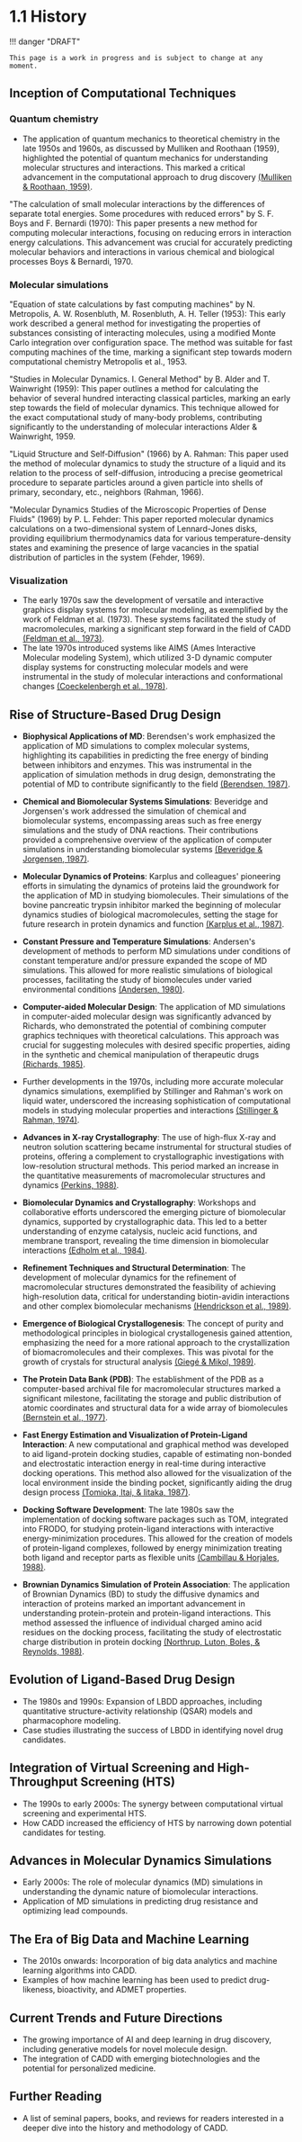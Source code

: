 # 1.1 History

!!! danger "DRAFT"

    This page is a work in progress and is subject to change at any moment.

## Inception of Computational Techniques

### Quantum chemistry

-   The application of quantum mechanics to theoretical chemistry in the late 1950s and 1960s, as discussed by Mulliken and Roothaan (1959), highlighted the potential of quantum mechanics for understanding molecular structures and interactions. This marked a critical advancement in the computational approach to drug discovery [(Mulliken & Roothaan, 1959)](https://consensus.app/papers/broken-bottlenecks-future-molecular-quantum-mechanics-mulliken/6faa09c069785dea9b1834c69ad90c40/).

"The calculation of small molecular interactions by the differences of separate total energies. Some procedures with reduced errors" by S. F. Boys and F. Bernardi (1970): This paper presents a new method for computing molecular interactions, focusing on reducing errors in interaction energy calculations. This advancement was crucial for accurately predicting molecular behaviors and interactions in various chemical and biological processes Boys & Bernardi, 1970.

### Molecular simulations

"Equation of state calculations by fast computing machines" by N. Metropolis, A. W. Rosenbluth, M. Rosenbluth, A. H. Teller (1953): This early work described a general method for investigating the properties of substances consisting of interacting molecules, using a modified Monte Carlo integration over configuration space. The method was suitable for fast computing machines of the time, marking a significant step towards modern computational chemistry Metropolis et al., 1953.

"Studies in Molecular Dynamics. I. General Method" by B. Alder and T. Wainwright (1959): This paper outlines a method for calculating the behavior of several hundred interacting classical particles, marking an early step towards the field of molecular dynamics. This technique allowed for the exact computational study of many-body problems, contributing significantly to the understanding of molecular interactions Alder & Wainwright, 1959.

"Liquid Structure and Self‐Diffusion" (1966) by A. Rahman:
This paper used the method of molecular dynamics to study the structure of a liquid and its relation to the process of self-diffusion, introducing a precise geometrical procedure to separate particles around a given particle into shells of primary, secondary, etc., neighbors (Rahman, 1966).

"Molecular Dynamics Studies of the Microscopic Properties of Dense Fluids" (1969) by P. L. Fehder:
This paper reported molecular dynamics calculations on a two-dimensional system of Lennard-Jones disks, providing equilibrium thermodynamics data for various temperature-density states and examining the presence of large vacancies in the spatial distribution of particles in the system (Fehder, 1969).

### Visualization

-   The early 1970s saw the development of versatile and interactive graphics display systems for molecular modeling, as exemplified by the work of Feldman et al. (1973). These systems facilitated the study of macromolecules, marking a significant step forward in the field of CADD [(Feldman et al., 1973)](https://consensus.app/papers/versatile-interactive-graphics-display-system-molecular-feldman/5b66e19d5f815e0f8a69266ffa191847/).
-   The late 1970s introduced systems like AIMS (Ames Interactive Molecular modeling System), which utilized 3-D dynamic computer display systems for constructing molecular models and were instrumental in the study of molecular interactions and conformational changes [(Coeckelenbergh et al., 1978)](https://consensus.app/papers/computer-display-manipulation-molecules-coeckelenbergh/eff956e80c165658a7b79540924b8be7/).

## Rise of Structure-Based Drug Design

-   **Biophysical Applications of MD**: Berendsen's work emphasized the application of MD simulations to complex molecular systems, highlighting its capabilities in predicting the free energy of binding between inhibitors and enzymes. This was instrumental in the application of simulation methods in drug design, demonstrating the potential of MD to contribute significantly to the field [(Berendsen, 1987)](https://consensus.app/papers/biophysical-applications-moleculardynamics-berendsen/5e026c3040cc5e6a90c444a9b25a8fb6/).

-   **Chemical and Biomolecular Systems Simulations**: Beveridge and Jorgensen's work addressed the simulation of chemical and biomolecular systems, encompassing areas such as free energy simulations and the study of DNA reactions. Their contributions provided a comprehensive overview of the application of computer simulations in understanding biomolecular systems [(Beveridge & Jorgensen, 1987)](https://consensus.app/papers/computer-simulation-chemical-biomolecular-systems-beveridge/7b9f40885da15b9c9efeae42a52f3af4/).

-   **Molecular Dynamics of Proteins**: Karplus and colleagues' pioneering efforts in simulating the dynamics of proteins laid the groundwork for the application of MD in studying biomolecules. Their simulations of the bovine pancreatic trypsin inhibitor marked the beginning of molecular dynamics studies of biological macromolecules, setting the stage for future research in protein dynamics and function [(Karplus et al., 1987)](https://consensus.app/papers/dynamics-applications-proteins-karplus/773f99c889315e68819f456a0dd69799/).

-   **Constant Pressure and Temperature Simulations**: Andersen's development of methods to perform MD simulations under conditions of constant temperature and/or pressure expanded the scope of MD simulations. This allowed for more realistic simulations of biological processes, facilitating the study of biomolecules under varied environmental conditions [(Andersen, 1980)](https://consensus.app/papers/dynamics-simulations-pressure-andor-temperature-andersen/0acc65b76cb55424a366a2f07e9d446e/).

-   **Computer-aided Molecular Design**: The application of MD simulations in computer-aided molecular design was significantly advanced by Richards, who demonstrated the potential of combining computer graphics techniques with theoretical calculations. This approach was crucial for suggesting molecules with desired specific properties, aiding in the synthetic and chemical manipulation of therapeutic drugs [(Richards, 1985)](https://consensus.app/papers/computeraided-design-richards/8f5ab9804c44520eb86ecf8acf17f761/).

-   Further developments in the 1970s, including more accurate molecular dynamics simulations, exemplified by Stillinger and Rahman's work on liquid water, underscored the increasing sophistication of computational models in studying molecular properties and interactions [(Stillinger & Rahman, 1974)](https://consensus.app/papers/improved-simulation-liquid-water-dynamics-stillinger/6c9dc9cd440c519a8942da6cba8445f4/).

-   **Advances in X-ray Crystallography**: The use of high-flux X-ray and neutron solution scattering became instrumental for structural studies of proteins, offering a complement to crystallographic investigations with low-resolution structural methods. This period marked an increase in the quantitative measurements of macromolecular structures and dynamics [(Perkins, 1988)](https://consensus.app/papers/studies-proteins-xray-neutron-solution-scattering-perkins/ecca07f54a835859810e880abf25b198/).

-   **Biomolecular Dynamics and Crystallography**: Workshops and collaborative efforts underscored the emerging picture of biomolecular dynamics, supported by crystallographic data. This led to a better understanding of enzyme catalysis, nucleic acid functions, and membrane transport, revealing the time dimension in biomolecular interactions [(Edholm et al., 1984)](https://consensus.app/papers/biomolecular-dynamics-report-workshop-gysinge-sweden-edholm/eb3c29200f7e5872b426e05cc47c8f49/).

-   **Refinement Techniques and Structural Determination**: The development of molecular dynamics for the refinement of macromolecular structures demonstrated the feasibility of achieving high-resolution data, critical for understanding biotin-avidin interactions and other complex biomolecular mechanisms [(Hendrickson et al., 1989)](https://consensus.app/papers/structure-core-streptavidin-determined-multiwavelength-hendricksont/ec441ec1479f5c6f99e3582e6a9cd686/).

-   **Emergence of Biological Crystallogenesis**: The concept of purity and methodological principles in biological crystallogenesis gained attention, emphasizing the need for a more rational approach to the crystallization of biomacromolecules and their complexes. This was pivotal for the growth of crystals for structural analysis [(Giegé & Mikol, 1989)](https://consensus.app/papers/crystallogenesis-proteins-giegé/353051e804da502c924ba5a5895fe090/).

-   **The Protein Data Bank (PDB)**: The establishment of the PDB as a computer-based archival file for macromolecular structures marked a significant milestone, facilitating the storage and public distribution of atomic coordinates and structural data for a wide array of biomolecules [(Bernstein et al., 1977)](https://consensus.app/papers/protein-data-bank-computerbased-file-macromolecular-bernstein/71dcad94e74a539c9f29b2b272179fb8/).

-   **Fast Energy Estimation and Visualization of Protein-Ligand Interaction**: A new computational and graphical method was developed to aid ligand-protein docking studies, capable of estimating non-bonded and electrostatic interaction energy in real-time during interactive docking operations. This method also allowed for the visualization of the local environment inside the binding pocket, significantly aiding the drug design process [(Tomioka, Itai, & Iitaka, 1987)](https://consensus.app/papers/method-fast-energy-estimation-visualization-tomioka/75e1397020b150a9a4495c097faef311/).

-   **Docking Software Development**: The late 1980s saw the implementation of docking software packages such as TOM, integrated into FRODO, for studying protein-ligand interactions with interactive energy-minimization procedures. This allowed for the creation of models of protein-ligand complexes, followed by energy minimization treating both ligand and receptor parts as flexible units [(Cambillau & Horjales, 1988)](https://consensus.app/papers/frodo-subpackage-proteinligand-fitting-energy-cambillau/8e3ad63f17825eb5b26fbae658ad8d20/).

-   **Brownian Dynamics Simulation of Protein Association**: The application of Brownian Dynamics (BD) to study the diffusive dynamics and interaction of proteins marked an important advancement in understanding protein-protein and protein-ligand interactions. This method assessed the influence of individual charged amino acid residues on the docking process, facilitating the study of electrostatic charge distribution in protein docking [(Northrup, Luton, Boles, & Reynolds, 1988)](https://consensus.app/papers/dynamics-simulation-protein-association-northrup/b549f3b708d1522b865e235cbc689560/).

## Evolution of Ligand-Based Drug Design

-   The 1980s and 1990s: Expansion of LBDD approaches, including quantitative structure-activity relationship (QSAR) models and pharmacophore modeling.
-   Case studies illustrating the success of LBDD in identifying novel drug candidates.

## Integration of Virtual Screening and High-Throughput Screening (HTS)

-   The 1990s to early 2000s: The synergy between computational virtual screening and experimental HTS.
-   How CADD increased the efficiency of HTS by narrowing down potential candidates for testing.

## Advances in Molecular Dynamics Simulations

-   Early 2000s: The role of molecular dynamics (MD) simulations in understanding the dynamic nature of biomolecular interactions.
-   Application of MD simulations in predicting drug resistance and optimizing lead compounds.

## The Era of Big Data and Machine Learning

-   The 2010s onwards: Incorporation of big data analytics and machine learning algorithms into CADD.
-   Examples of how machine learning has been used to predict drug-likeness, bioactivity, and ADMET properties.

## Current Trends and Future Directions

-   The growing importance of AI and deep learning in drug discovery, including generative models for novel molecule design.
-   The integration of CADD with emerging biotechnologies and the potential for personalized medicine.

## Further Reading

-   A list of seminal papers, books, and reviews for readers interested in a deeper dive into the history and methodology of CADD.

<!-- REFERENCES -->
